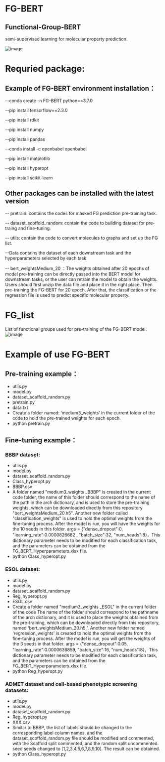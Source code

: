 # FG-BERT
## Functional-Group-BERT
semi-supervised learning for molecular property prediction.

![image](https://github.com/idrugLab/FG-BERT/blob/main/FG-BERT.png)

# Requried package: 

## Example of FG-BERT environment installation：
--conda create -n FG-BERT python==3.7.0

--pip install tensorflow==2.3.0

--pip install rdkit

--pip install numpy

--pip install pandas

--conda install -c openbabel openbabel

--pip install matplotlib

--pip install hyperopt

--pip install scikit-learn

## Other packages can be installed with the latest version

-- pretrain: contains the codes for masked FG prediction pre-training task.

-- dataset_scoffold_random: contain the code to building dataset for pre-traing and fine-tuning.

-- utils: contain the code to convert molecules to graphs and set up the FG list.

--Data contains the dataset of each downstream task and the hyperparameters selected by each task.

-- bert_weightsMedium_20 ：The weights obtained after 20 epochs of model pre-training can be directly passed into the BERT model for downstream tasks, or the user can retrain the model to obtain the weights.
Users should first unzip the data file and place it in the right place. Then pre-training the FG-BERT for 20 epoch. After that, the classification or the regression file is used to predict specific molecular property.

# FG_list
List of functional groups used for pre-training of the FG-BERT model.
![image](https://github.com/idrugLab/FG-BERT/blob/main/fg_list.png)

# Example of use FG-BERT
## Pre-training example：
* utils.py
* model.py
* dataset_scaffold_random.py
* pretrain.py
* data.txt
* Create a folder named: ‘medium3_weights’ in the current folder of the code to hold the pre-trained weights for each epoch.
* python pretrain.py


## Fine-tuning example：

### BBBP dataset:
* utils.py
* model.py
* dataset_scaffold_random.py
* Class_hyperopt.py
* BBBP.csv
* A folder named "medium3_weights _BBBP" is created in the current code folder, the name of this folder should correspond to the name of the path in the arch dictionary, and is used to store the pre-training weights, which can be downloaded directly from this repository "bert_weightsMedium_20.h5". Another new folder called "classification_weights" is used to hold the optimal weights from the fine-tuning process.
After the model is run, you will have the weights for the 10 seeds in this folder. args = {"dense_dropout":0, "learning_rate":0.0000826682 , "batch_size":32, "num_heads":8}，This dictionary parameter needs to be modified for each classification task, and the parameters can be obtained from the FG_BERT_Hyperparameters.xlsx file.
* python Class_hyperopt.py



### ESOL dataset:
* utils.py
* model.py
* dataset_scaffold_random.py
* Reg_hyperopt.py
* ESOL.csv
* Create a folder named "medium3_weights _ESOL" in the current folder of the code The name of the folder should correspond to the pathname of the arch dictionary, and it is used to place the weights obtained from the pre-training, which can be downloaded directly from this repository, named 'bert_weightsMedium_20.h5 '. Another new folder named 'regression_weights' is created to hold the optimal weights from the fine-tuning process. After the model is run, you will get the weights of the 3 seeds in that folder. args = {"dense_dropout":0.05, "learning_rate":0.0000636859, "batch_size":16, "num_heads":8}，This dictionary parameter needs to be modified for each classification task, and the parameters can be obtained from the FG_BERT_Hyperparameters.xlsx file.
* python Reg_hyperopt.py

### ADMET dataset and cell-based phenotypic screening datasets:
* utils.py
* model.py
* dataset_scaffold_random.py
* Reg_hyperopt.py
* XXX.csv
* Similar to BBBP, the list of labels should be changed to the corresponding label column names, and the dataset_scoffold_random.py file should be modified and commented, with the Scaffold split commented, and the random split uncommented. seed seeds changed to [1,2,3,4,5,6,7,8,9,10]. The result can be obtained.
* python Class_hyperopt.py










